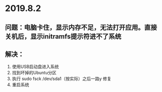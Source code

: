 # 2019.8.2

## 问题：电脑卡住，显示内存不足，无法打开应用。直接关机后，显示initramfs提示符进不了系统

## 解决：

1. 使用USB启动盘进入系统
2. 找到坏掉的Ubuntu分区
3. 执行 sudo fsck /dev/sda1（按实际）之后一路y 修复
4. 重启系统



